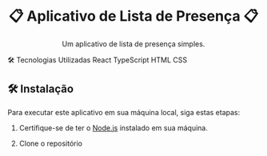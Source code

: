 <h1 align="center">📋 Aplicativo de Lista de Presença 📋</h1>

<p align="center">Um aplicativo de lista de presença simples.</p>

🛠️ Tecnologias Utilizadas
React
TypeScript
HTML
CSS

## 🛠️ Instalação

Para executar este aplicativo em sua máquina local, siga estas etapas:

1. Certifique-se de ter o [Node.js](https://nodejs.org/) instalado em sua máquina.

2. Clone o repositório
